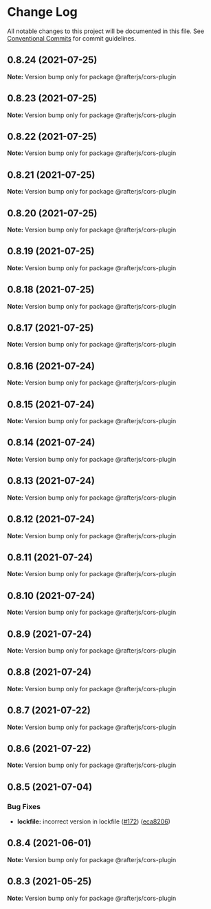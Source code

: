 # Change Log

All notable changes to this project will be documented in this file.
See [Conventional Commits](https://conventionalcommits.org) for commit guidelines.

## 0.8.24 (2021-07-25)

**Note:** Version bump only for package @rafterjs/cors-plugin





## 0.8.23 (2021-07-25)

**Note:** Version bump only for package @rafterjs/cors-plugin





## 0.8.22 (2021-07-25)

**Note:** Version bump only for package @rafterjs/cors-plugin





## 0.8.21 (2021-07-25)

**Note:** Version bump only for package @rafterjs/cors-plugin





## 0.8.20 (2021-07-25)

**Note:** Version bump only for package @rafterjs/cors-plugin





## 0.8.19 (2021-07-25)

**Note:** Version bump only for package @rafterjs/cors-plugin





## 0.8.18 (2021-07-25)

**Note:** Version bump only for package @rafterjs/cors-plugin





## 0.8.17 (2021-07-25)

**Note:** Version bump only for package @rafterjs/cors-plugin





## 0.8.16 (2021-07-24)

**Note:** Version bump only for package @rafterjs/cors-plugin





## 0.8.15 (2021-07-24)

**Note:** Version bump only for package @rafterjs/cors-plugin





## 0.8.14 (2021-07-24)

**Note:** Version bump only for package @rafterjs/cors-plugin





## 0.8.13 (2021-07-24)

**Note:** Version bump only for package @rafterjs/cors-plugin





## 0.8.12 (2021-07-24)

**Note:** Version bump only for package @rafterjs/cors-plugin





## 0.8.11 (2021-07-24)

**Note:** Version bump only for package @rafterjs/cors-plugin





## 0.8.10 (2021-07-24)

**Note:** Version bump only for package @rafterjs/cors-plugin





## 0.8.9 (2021-07-24)

**Note:** Version bump only for package @rafterjs/cors-plugin





## 0.8.8 (2021-07-24)

**Note:** Version bump only for package @rafterjs/cors-plugin





## 0.8.7 (2021-07-22)

**Note:** Version bump only for package @rafterjs/cors-plugin





## 0.8.6 (2021-07-22)

**Note:** Version bump only for package @rafterjs/cors-plugin





## 0.8.5 (2021-07-04)


### Bug Fixes

* **lockfile:** incorrect version in lockfile ([#172](https://github.com/rafterjs/rafter/issues/172)) ([eca8206](https://github.com/rafterjs/rafter/commit/eca820680574c45714a5cf56560b5f41a1553fa1))





## 0.8.4 (2021-06-01)

**Note:** Version bump only for package @rafterjs/cors-plugin

## 0.8.3 (2021-05-25)

**Note:** Version bump only for package @rafterjs/cors-plugin
